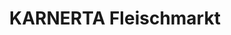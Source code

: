 ---
title: "KARNERTA Fleischmarkt"
url: /klagenfurt-am-woerthersee/karnerta-fleischmarkt/
shop: Metzgerei
---